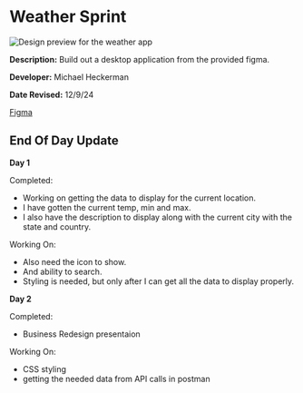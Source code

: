 # Weather Sprint

![Design preview for the weather app]()

**Description:** Build out a desktop application from the provided figma.

**Developer:** Michael Heckerman

**Date Revised:** 12/9/24


[Figma](https://www.figma.com/design/ldUWQTiHsWodPq4GH4jeok/Weather-App?node-id=0-1&t=YdltH3a8wa8KZsqC-1)

## End Of Day Update

**Day 1**

Completed:
- Working on getting the data to display for the current location. 
- I have gotten the current temp, min and max.
- I also have the description to display along with the current city with the state and country. 

Working On:
- Also need the icon to show. 
- And ability to search. 
- Styling is needed, but only after I can get all the data to display properly.

**Day 2**

Completed:
- Business Redesign presentaion

Working On:
- CSS styling
- getting the needed data from API calls in postman